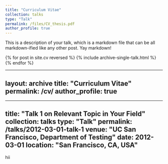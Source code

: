 ```yaml
---
title: "Curriculum Vitae"
collection: talks
type: "Talk"
permalink: /files/CV_thesis.pdf
author_profile: true
---
```


This is a description of your talk, which is a markdown file that can be all markdown-ified like any other post. Yay markdown!


{% for post in site.cv reversed %}
  {% include archive-single-talk.html %}
{% endfor %}


---
layout: archive
title: "Curriculum Vitae"
permalink: /cv/
author_profile: true
---

---
title: "Talk 1 on Relevant Topic in Your Field"
collection: talks
type: "Talk"
permalink: /talks/2012-03-01-talk-1
venue: "UC San Francisco, Department of Testing"
date: 2012-03-01
location: "San Francisco, CA, USA"
---


hii

